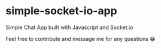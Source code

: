 # simple-socket-io-app
Simple Chat App built with Javascript and Socket.io

Feel free to contribute and message me for any questions 😁
